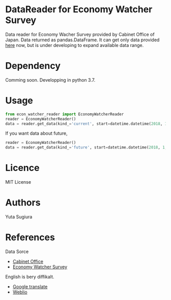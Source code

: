 # DataReader for Economy Watcher Survey

Data reader for Economy Wacher Survey provided by Cabinet Office of Japan.
Data returned as pandas.DataFrame.
It can get only data provided [here](http://www5.cao.go.jp/keizai3/watcher-e/index-e.html) now, but is under developing to expand available data range.

# Dependency
Comming soon.
Developping in python 3.7.

# Usage
```python
from econ_watcher_reader import EconomyWatcherReader
reader = EconomyWatcherReader()
data = reader.get_data(kind_='current', start=datetime.datetime(2018, 1, 1), end=datetime.datetime(2018, 5, 1))
```

If you want data about future,
```python
reader = EconomyWatcherReader()
data = reader.get_data(kind_='future', start=datetime.datetime(2018, 1, 1), end=datetime.datetime(2018, 5, 1))
```

# Licence
MIT License

# Authors
Yuta Sugiura

# References

Data Sorce

- [Cabinet Office](http://www.cao.go.jp)
- [Economy Watcher Survey](http://www5.cao.go.jp/keizai3/watcher/watcher_menu.html)

English is bery diffikalt.

- [Google translate](https://translate.google.co.jp)
- [Weblio](https://www.weblio.jp)
